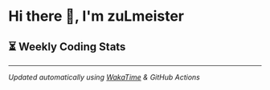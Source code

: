 # Hi there 👋, I'm zuLmeister

## ⏳ Weekly Coding Stats
<!--START_SECTION:waka-->
<!--END_SECTION:waka-->

---
*Updated automatically using [WakaTime](https://wakatime.com/) & GitHub Actions*
